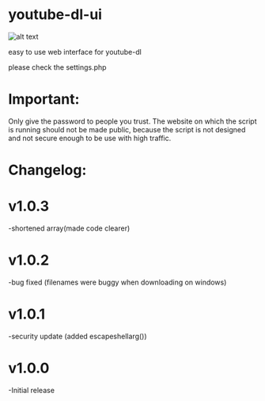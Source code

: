 # youtube-dl-ui
![alt text](https://rafgamer.pw/img/h8Ivj.png)

easy to use web interface for youtube-dl

please check the settings.php


Important:
===============
Only give the password to people you trust.
The website on which the script is running should not be made public, because the script is not designed and not secure enough to be use with high traffic.


Changelog:
===============

v1.0.3
===============
-shortened array(made code clearer)

v1.0.2
===============
-bug fixed (filenames were buggy when downloading on windows)

v1.0.1
===============
-security update (added escapeshellarg())

v1.0.0
===============
-Initial release
